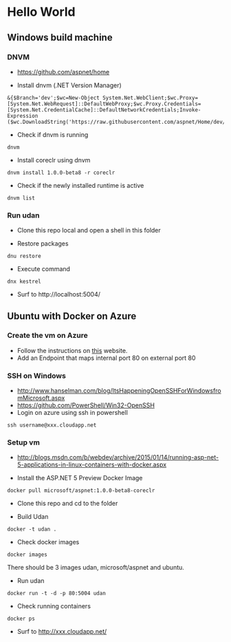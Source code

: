 # Hello World

## Windows build machine

### DNVM
- https://github.com/aspnet/home

- Install dnvm (.NET Version Manager)
```shell
&{$Branch='dev';$wc=New-Object System.Net.WebClient;$wc.Proxy=[System.Net.WebRequest]::DefaultWebProxy;$wc.Proxy.Credentials=[System.Net.CredentialCache]::DefaultNetworkCredentials;Invoke-Expression ($wc.DownloadString('https://raw.githubusercontent.com/aspnet/Home/dev/dnvminstall.ps1'))}
```
- Check if dnvm is running
```shell
dnvm
```
- Install coreclr using dnvm
```shell
dnvm install 1.0.0-beta8 -r coreclr
```

- Check if the newly installed runtime is active
```shell
dnvm list
```

### Run udan

- Clone this repo local and open a shell in this folder

- Restore packages
```shell
dnu restore
```

- Execute command
```shell
dnx kestrel
```

- Surf to http://localhost:5004/

## Ubuntu with Docker on Azure

### Create the vm on Azure
- Follow the instructions on [this](https://azure.microsoft.com/en-us/documentation/articles/virtual-machines-docker-ubuntu-quickstart/) website.
- Add an Endpoint that maps internal port 80 on external port 80

### SSH on Windows
- http://www.hanselman.com/blog/ItsHappeningOpenSSHForWindowsfromMicrosoft.aspx
- https://github.com/PowerShell/Win32-OpenSSH
- Login on azure using ssh in powershell
```shell
ssh username@xxx.cloudapp.net
```

### Setup vm

- http://blogs.msdn.com/b/webdev/archive/2015/01/14/running-asp-net-5-applications-in-linux-containers-with-docker.aspx

- Install the ASP.NET 5 Preview Docker Image
```shell
docker pull microsoft/aspnet:1.0.0-beta8-coreclr
```

- Clone this repo and cd to the folder

- Build Udan
```shell
docker -t udan .
```

- Check docker images
```shell
docker images
```
There should be 3 images udan, microsoft/aspnet and ubuntu.

- Run udan
```shell
docker run -t -d -p 80:5004 udan
```

- Check running containers
```shell
docker ps
```

- Surf to http://xxx.cloudapp.net/